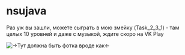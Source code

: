 # nsujava

Раз уж вы зашли, можете сыграть в мою змейку (Task_2_3_1) - там целых 10 уровней и даже с музыкой, ждите скоро на VK Play

![->Тут должна быть фотка вроде как<-](https://github.com/pelageech/nsujava/assets/91509036/be4ff4e5-408a-4165-9aea-945c14b2b9b6)
